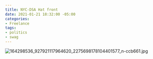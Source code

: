 ```yaml
---
title: NYC-DSA Hat front
date: 2021-01-21 18:32:00 -05:00
categories:
- Freelance
tags:
- politics
- swag
---
```


![164298536_927921117964620_2275698178104401577_n-ccb661.jpg](/uploads/164298536_927921117964620_2275698178104401577_n-ccb661.jpg)